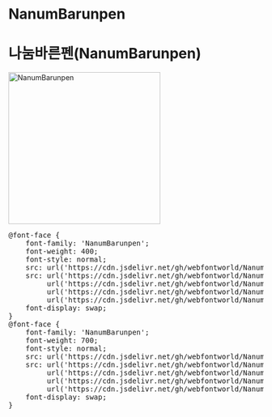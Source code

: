 # NanumBarunpen

# 나눔바른펜(NanumBarunpen)

<a href="https://wess.tistory.com" target="_blank">
    <img src="https://webfontworld.github.io/NanumBarunpen/NanumBarunpen.jpg" alt="NanumBarunpen" style="width:300px">
</a>
<pre>
@font-face {
    font-family: 'NanumBarunpen';
    font-weight: 400;
    font-style: normal;
    src: url('https://cdn.jsdelivr.net/gh/webfontworld/NanumBarunpen/NanumBarunpen-Regular.eot');
    src: url('https://cdn.jsdelivr.net/gh/webfontworld/NanumBarunpen/NanumBarunpen-Regular.eot?#iefix') format('embedded-opentype'),
         url('https://cdn.jsdelivr.net/gh/webfontworld/NanumBarunpen/NanumBarunpen-Regular.woff2') format('woff2'),
         url('https://cdn.jsdelivr.net/gh/webfontworld/NanumBarunpen/NanumBarunpen-Regular.woff') format('woff'),
         url('https://cdn.jsdelivr.net/gh/webfontworld/NanumBarunpen/NanumBarunpen-Regular.ttf') format("truetype");
    font-display: swap;
} 
@font-face {
    font-family: 'NanumBarunpen';
    font-weight: 700;
    font-style: normal;
    src: url('https://cdn.jsdelivr.net/gh/webfontworld/NanumBarunpen/NanumBarunpen-Bold.eot');
    src: url('https://cdn.jsdelivr.net/gh/webfontworld/NanumBarunpen/NanumBarunpen-Bold.eot?#iefix') format('embedded-opentype'),
         url('https://cdn.jsdelivr.net/gh/webfontworld/NanumBarunpen/NanumBarunpen-Bold.woff2') format('woff2'),
         url('https://cdn.jsdelivr.net/gh/webfontworld/NanumBarunpen/NanumBarunpen-Bold.woff') format('woff'),
         url('https://cdn.jsdelivr.net/gh/webfontworld/NanumBarunpen/NanumBarunpen-Bold.ttf') format("truetype");
    font-display: swap;
} 
</pre>
